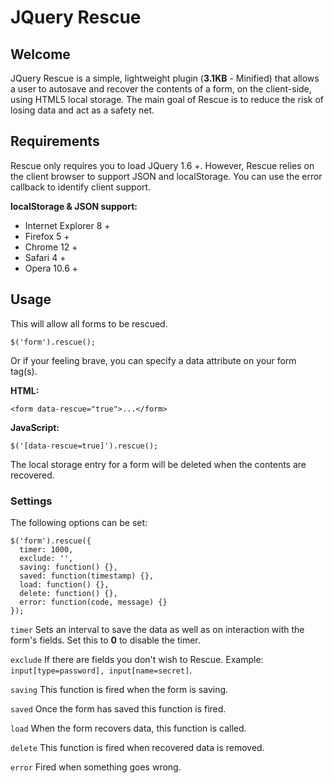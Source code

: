 JQuery Rescue
=============

Welcome
-------
JQuery Rescue is a simple, lightweight plugin (**3.1KB** - Minified) that allows a user to autosave and recover the contents of a form, on the client-side, using HTML5 local storage.
The main goal of Rescue is to reduce the risk of losing data and act as a safety net.

Requirements
------------
Rescue only requires you to load JQuery 1.6 +.
However, Rescue relies on the client browser to support JSON and localStorage. You can use the error callback to identify client support.

**localStorage & JSON support:**

* Internet Explorer 8 +
* Firefox 5 +
* Chrome 12 +
* Safari 4 +
* Opera 10.6 +

Usage
-----
This will allow all forms to be rescued.

    $('form').rescue();

Or if your feeling brave, you can specify a data attribute on your form tag(s).

**HTML:**

    <form data-rescue="true">...</form>

**JavaScript:**

    $('[data-rescue=true]').rescue();

The local storage entry for a form will be deleted when the contents are recovered. 

### Settings
The following options can be set:

    $('form').rescue({
      timer: 1000,
      exclude: '',
      saving: function() {},
      saved: function(timestamp) {},
      load: function() {},
      delete: function() {},
      error: function(code, message) {}
    });

`timer` Sets an interval to save the data as well as on interaction with the form's fields. Set this to **0** to disable the timer.

`exclude` If there are fields you don't wish to Rescue. Example: `input[type=password], input[name=secret]`.

`saving` This function is fired when the form is saving.

`saved` Once the form has saved this function is fired.

`load` When the form recovers data, this function is called.

`delete` This function is fired when recovered data is removed.

`error` Fired when something goes wrong.